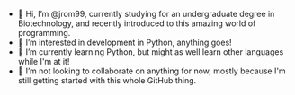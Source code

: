 - 👋 Hi, I’m @jrom99, currently studying for an undergraduate degree in Biotechnology, and recently introduced to this amazing world of programming.
- 👀 I’m interested in development in Python, anything goes!
- 🌱 I’m currently learning Python, but might as well learn other languages while I'm at it!
- 💞️ I’m not looking to collaborate on anything for now, mostly because I'm still getting started with this whole GitHub thing.

<!---
jrom99/jrom99 is a ✨ special ✨ repository because its `README.md` (this file) appears on your GitHub profile.
You can click the Preview link to take a look at your changes.
--->
